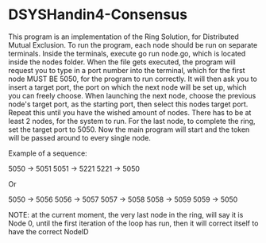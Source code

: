 # DSYSHandin4-Consensus
This program is an implementation of the Ring Solution, for Distributed Mutual Exclusion. 
To run the program, each node should be run on separate terminals. Inside the terminals, execute go run node.go, which is located inside the nodes folder. When the file gets executed, the program will request you to type in a port number into the terminal, which for the first node MUST BE 5050, for the program to run correctly. It will then ask you to insert a target port, the port on which the next node will be set up, which you can freely choose. 
When launching the next node, choose the previous node's target port, as the starting port, then select this nodes target port. Repeat this until you have the wished amount of nodes. There has to be at least 2 nodes, for the system to run.
For the last node, to complete the ring, set the target port to 5050. Now the main program will start and the token will be passed around to every single node. 

Example of a sequence:

5050 -> 5051
5051 -> 5221
5221 -> 5050

Or

5050 -> 5056
5056 -> 5057
5057 -> 5058
5058 -> 5059
5059 -> 5050


NOTE: at the current moment, the very last node in the ring, will say it is Node 0, until the first iteration of the loop has run, then it will correct itself to have the correct NodeID

